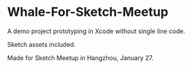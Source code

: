 # Whale-For-Sketch-Meetup
A demo project prototyping in Xcode without single line code.

Sketch assets included.

Made for Sketch Meetup in Hangzhou, January 27.
